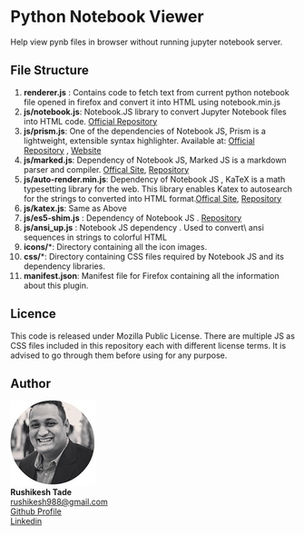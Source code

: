 # Python Notebook Viewer
Help view pynb files in browser without running jupyter notebook server. 

## File Structure

 1. **renderer.js** : Contains code to fetch text from current python notebook file opened in firefox and convert it into HTML using notebook.min.js
 2. **js/notebook.js**: Notebook.JS library to convert Jupyter Notebook files into HTML code. [Official Repository](https://github.com/jsvine/notebookjs)
 3. **js/prism.js**: One of the dependencies of Notebook JS, Prism is a lightweight, extensible syntax highlighter. Available at: [Official Repository](https://github.com/PrismJS/prism)   , [Website](https://prismjs.com/#languages)
 4. **js/marked.js**: Dependency of Notebook JS, Marked JS is a markdown parser and compiler. [Offical Site](https://marked.js.org/#/README.md#README.md), [Repository](https://github.com/markedjs/marked)
 5. **js/auto-render.min.js**: Dependency of Notebook JS , KaTeX is a math typesetting library for the web. This library enables Katex to autosearch for the strings to converted into HTML format.[Offical Site](https://katex.org/), [Repository](https://github.com/KaTeX/KaTeX)
 6. **js/katex.js**: Same as Above
 7. **js/es5-shim.js** : Dependency of Notebook JS .  [Repository](https://github.com/es-shims/es5-shim)
 8. **js/ansi_up.js** : Notebook JS dependency . Used to convert\ ansi sequences in strings to colorful HTML
 9. **icons/***: Directory containing all the icon images.
 10. **css/***: Directory containing CSS files required by Notebook JS and its dependency libraries.
 11. **manifest.json**: Manifest file for Firefox containing all the information about this plugin.
 

## Licence 
This code is released under Mozilla Public License.  There are multiple JS as CSS files included in this repository each with different license terms. It is advised to go through them before using for any purpose. 



## Author 
![Rushikesh's Profile Image](https://github.com/rushikesh988/RushikeshTade/blob/master/rushi_round.jpg "Profile Image") 
</br>
**Rushikesh Tade** </br>
[rushikesh988@gmail.com](mailto:rushikesh988@gmail.com) </br>
[Github Profile](https://github.com/rushikesh988) </br>
[Linkedin](https://www.linkedin.com/in/rushikesh988/) </br>

